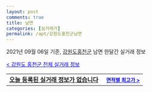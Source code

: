 ```yaml
---
layout: post
comments: true
title: 남면
categories: [실거래가]
permalink: /apt/강원도홍천군남면
---
```


2021년 09월 06일 기준, <a href="/apt/강원도홍천군">강원도홍천군</a> 남면 한달간 실거래 정보

<a style="color: blue;" href="/apt/강원도홍천군">< 강원도 홍천군 전체 실거래 정보</a>
<!---- start ---->
<table>
  <tr>
    <td colspan="4" style="font-weight: bold;"><a href="/apt/강원도홍천군남면{name_without_space}">오늘 등록된 실거래 정보가 없습니다</a> &nbsp;&nbsp;&nbsp; <a style="color: blue; font-size: smaller;" href="/apt/강원도홍천군남면{name_without_space}">면적별 최고가 ></a></td>
  </tr>
    
</table>
<!---- end ---->
    